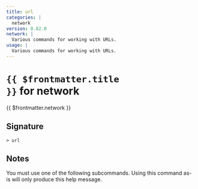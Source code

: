 ```yaml
---
title: url
categories: |
  network
version: 0.82.0
network: |
  Various commands for working with URLs.
usage: |
  Various commands for working with URLs.
---
```


# <code>{{ $frontmatter.title }}</code> for network

<div class='command-title'>{{ $frontmatter.network }}</div>

## Signature

```> url ```

## Notes
You must use one of the following subcommands. Using this command as-is will only produce this help message.